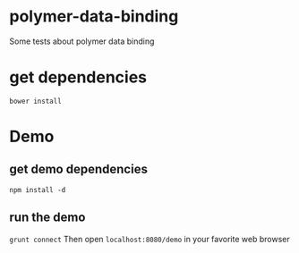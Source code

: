 # polymer-data-binding
Some tests about polymer data binding

# get dependencies
`bower install`

# Demo
## get demo dependencies
`npm install -d`

## run the demo
`grunt connect`
Then open `localhost:8080/demo` in your favorite web browser
